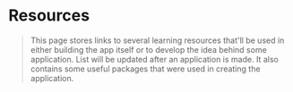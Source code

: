 # Resources

> This page stores links to several learning resources that'll be used in either building the app itself or to develop the idea behind some application. List will be updated after an application is made. It also contains some useful packages that were used in creating the application. 